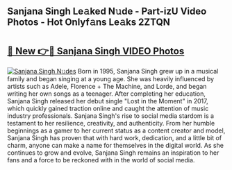 ## Sanjana Singh Le𝚊ked N𝚞de - Part-izU Video Photos - Hot Onlyf𝚊ns Le𝚊ks 2ZTQN

# <h2><a href="http://ab67576.deff.icu/?id=Sanjana+Singh">🔗 New 👉🔴 Sanjana Singh VIDEO Photos</a></h2>

[![Sanjana Singh N𝚞des](https://i.imgur.com/rIISA9y.gif)](http://ab67576.deff.icu/?id=Sanjana+Singh)
Born in 1995, Sanjana Singh grew up in a musical family and began singing at a young age. She was heavily influenced by artists such as Adele, Florence + The Machine, and Lorde, and began writing her own songs as a teenager. After completing her education, Sanjana Singh released her debut single "Lost in the Moment" in 2017, which quickly gained traction online and caught the attention of music industry professionals. Sanjana Singh's rise to social media stardom is a testament to her resilience, creativity, and authenticity. From her humble beginnings as a gamer to her current status as a content creator and model, Sanjana Singh has proven that with hard work, dedication, and a little bit of charm, anyone can make a name for themselves in the digital world. As she continues to grow and evolve, Sanjana Singh remains an inspiration to her fans and a force to be reckoned with in the world of social media.
